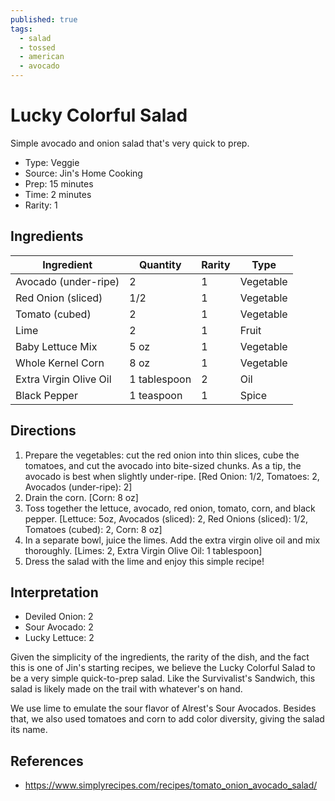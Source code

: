 ```yaml
---
published: true
tags:
  - salad
  - tossed
  - american
  - avocado
---
```


# Lucky Colorful Salad

Simple avocado and onion salad that's very quick to prep.

* Type: Veggie
* Source: Jin's Home Cooking
* Prep: 15 minutes
* Time: 2 minutes
* Rarity: 1

## Ingredients

| Ingredient           | Quantity       | Rarity | Type      |
| -------------------- | -------------- | ------ | --------- |
| Avocado (under-ripe) | 2              | 1      | Vegetable |
| Red Onion (sliced)   | 1/2            | 1      | Vegetable |
| Tomato (cubed)       | 2              | 1      | Vegetable |
| Lime                 | 2              | 1      | Fruit     |
| Baby Lettuce Mix     | 5 oz           | 1      | Vegetable |
| Whole Kernel Corn    | 8 oz           | 1      | Vegetable |
| Extra Virgin Olive Oil | 1 tablespoon | 2      | Oil       |
| Black Pepper         | 1 teaspoon     | 1      | Spice     |

## Directions

1. Prepare the vegetables: cut the red onion into thin slices, cube the tomatoes, and cut the avocado into bite-sized chunks. As a tip, the avocado is best when slightly under-ripe. [Red Onion: 1/2, Tomatoes: 2, Avocados (under-ripe): 2]
2. Drain the corn. [Corn: 8 oz]
3. Toss together the lettuce, avocado, red onion, tomato, corn, and black pepper. [Lettuce: 5oz, Avocados (sliced): 2, Red Onions (sliced): 1/2, Tomatoes (cubed): 2, Corn: 8 oz]
4. In a separate bowl, juice the limes. Add the extra virgin olive oil and mix thoroughly. [Limes: 2, Extra Virgin Olive Oil: 1 tablespoon]
5. Dress the salad with the lime and enjoy this simple recipe!

## Interpretation

* Deviled Onion: 2
* Sour Avocado: 2
* Lucky Lettuce: 2

Given the simplicity of the ingredients, the rarity of the dish, and the fact this is one of Jin's starting recipes, we believe the Lucky Colorful Salad to be a very simple quick-to-prep salad. Like the Survivalist's Sandwich, this salad is likely made on the trail with whatever's on hand.

We use lime to emulate the sour flavor of Alrest's Sour Avocados. Besides that, we also used tomatoes and corn to add color diversity, giving the salad its name.

## References

* https://www.simplyrecipes.com/recipes/tomato_onion_avocado_salad/
